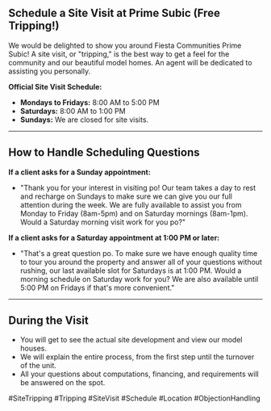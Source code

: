 ## Schedule a Site Visit at Prime Subic (Free Tripping!)

We would be delighted to show you around Fiesta Communities Prime Subic! A site visit, or "tripping," is the best way to get a feel for the community and our beautiful model homes. An agent will be dedicated to assisting you personally.

**Official Site Visit Schedule:**

- **Mondays to Fridays:** 8:00 AM to 5:00 PM
- **Saturdays:** 8:00 AM to 1:00 PM
- **Sundays:** We are closed for site visits.

---

## How to Handle Scheduling Questions

**If a client asks for a Sunday appointment:**

- "Thank you for your interest in visiting po! Our team takes a day to rest and recharge on Sundays to make sure we can give you our full attention during the week. We are fully available to assist you from Monday to Friday (8am-5pm) and on Saturday mornings (8am-1pm). Would a Saturday morning visit work for you po?"

**If a client asks for a Saturday appointment at 1:00 PM or later:**

- "That's a great question po. To make sure we have enough quality time to tour you around the property and answer all of your questions without rushing, our last available slot for Saturdays is at 1:00 PM. Would a morning schedule on Saturday work for you? We are also available until 5:00 PM on Fridays if that's more convenient."

---

## During the Visit

- You will get to see the actual site development and view our model houses.
- We will explain the entire process, from the first step until the turnover of the unit.
- All your questions about computations, financing, and requirements will be answered on the spot.

#SiteTripping #Tripping #SiteVisit #Schedule #Location #ObjectionHandling
